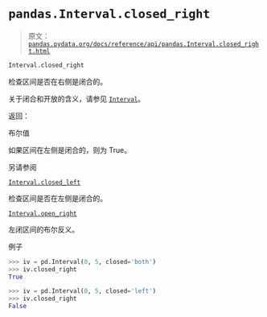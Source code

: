 # `pandas.Interval.closed_right`

> 原文：[`pandas.pydata.org/docs/reference/api/pandas.Interval.closed_right.html`](https://pandas.pydata.org/docs/reference/api/pandas.Interval.closed_right.html)

```py
Interval.closed_right
```

检查区间是否在右侧是闭合的。

关于闭合和开放的含义，请参见 [`Interval`](https://pandas.pydata.org/docs/reference/api/pandas.Interval.html#pandas.Interval "pandas.Interval")。

返回：

布尔值

如果区间在左侧是闭合的，则为 True。

另请参阅

[`Interval.closed_left`](https://pandas.pydata.org/docs/reference/api/pandas.Interval.closed_left.html#pandas.Interval.closed_left "pandas.Interval.closed_left")

检查区间是否在左侧是闭合的。

[`Interval.open_right`](https://pandas.pydata.org/docs/reference/api/pandas.Interval.open_right.html#pandas.Interval.open_right "pandas.Interval.open_right")

左闭区间的布尔反义。

例子

```py
>>> iv = pd.Interval(0, 5, closed='both')
>>> iv.closed_right
True 
```

```py
>>> iv = pd.Interval(0, 5, closed='left')
>>> iv.closed_right
False 
```
